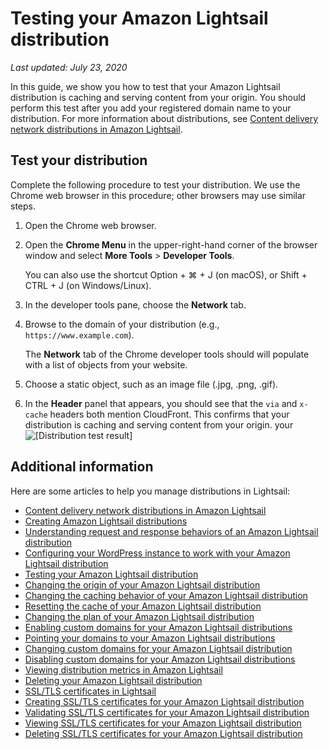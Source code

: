 # Testing your Amazon Lightsail distribution<a name="amazon-lightsail-testing-distribution"></a>

 *Last updated: July 23, 2020* 

In this guide, we show you how to test that your Amazon Lightsail distribution is caching and serving content from your origin\. You should perform this test after you add your registered domain name to your distribution\. For more information about distributions, see [Content delivery network distributions in Amazon Lightsail](amazon-lightsail-content-delivery-network-distributions.md)\.

## Test your distribution<a name="testing-distributions"></a>

Complete the following procedure to test your distribution\. We use the Chrome web browser in this procedure; other browsers may use similar steps\.

1. Open the Chrome web browser\.

1. Open the **Chrome Menu** in the upper\-right\-hand corner of the browser window and select **More Tools** > **Developer Tools**\.

   You can also use the shortcut Option \+ ⌘ \+ J \(on macOS\), or Shift \+ CTRL \+ J \(on Windows/Linux\)\.

1. In the developer tools pane, choose the **Network** tab\.

1. Browse to the domain of your distribution \(e\.g\., `https://www.example.com`\)\.

   The **Network** tab of the Chrome developer tools should will populate with a list of objects from your website\. 

1. Choose a static object, such as an image file \(\.jpg, \.png, \.gif\)\.

1. In the **Header** panel that appears, you should see that the `via` and `x-cache` headers both mention CloudFront\. This confirms that your distribution is caching and serving content from your origin\. your   
![\[Distribution test result\]](https://d9yljz1nd5001.cloudfront.net/en_us/a825044edce3b3cf14c8cdbea7367d2e/images/distribution-test-result.png)

## Additional information<a name="testing-distribution-additional-information"></a>

Here are some articles to help you manage distributions in Lightsail:
+ [Content delivery network distributions in Amazon Lightsail](amazon-lightsail-content-delivery-network-distributions.md)
+ [Creating Amazon Lightsail distributions](amazon-lightsail-creating-content-delivery-network-distribution.md)
+ [Understanding request and response behaviors of an Amazon Lightsail distribution](amazon-lightsail-distribution-request-and-response.md)
+ [Configuring your WordPress instance to work with your Amazon Lightsail distribution](amazon-lightsail-editing-wp-config-for-distribution.md)
+ [Testing your Amazon Lightsail distribution](#amazon-lightsail-testing-distribution)
+ [Changing the origin of your Amazon Lightsail distribution](amazon-lightsail-changing-distribution-origin.md)
+ [Changing the caching behavior of your Amazon Lightsail distribution](amazon-lightsail-changing-default-cache-behavior.md)
+ [Resetting the cache of your Amazon Lightsail distribution](amazon-lightsail-resetting-distribution-cache.md)
+ [Changing the plan of your Amazon Lightsail distribution](amazon-lighstail-changing-distribution-plan.md)
+ [Enabling custom domains for your Amazon Lightsail distributions](amazon-lightsail-enabling-distribution-custom-domains.md)
+ [Pointing your domains to your Amazon Lightsail distributions](amazon-lightsail-point-domain-to-distribution.md)
+ [Changing custom domains for your Amazon Lightsail distribution](amazon-lightsail-changing-distribution-custom-domains.md)
+ [Disabling custom domains for your Amazon Lightsail distributions](amazon-lightsail-disabling-distribution-custom-domains.md)
+ [Viewing distribution metrics in Amazon Lightsail](amazon-lightsail-viewing-distribution-health-metrics.md)
+ [Deleting your Amazon Lightsail distribution](amazon-lightsail-deleting-distribution.md)
+ [SSL/TLS certificates in Lightsail](understanding-tls-ssl-certificates-in-lightsail-https.md)
+ [Creating SSL/TLS certificates for your Amazon Lightsail distribution](amazon-lightsail-create-a-distribution-certificate.md)
+ [Validating SSL/TLS certificates for your Amazon Lightsail distribution](amazon-lightsail-validating-a-distribution-certificate.md)
+ [Viewing SSL/TLS certificates for your Amazon Lightsail distribution](amazon-lightsail-viewing-distribution-certificates.md)
+ [Deleting SSL/TLS certificates for your Amazon Lightsail distribution](amazon-lightsail-deleting-distribution-certificates.md)